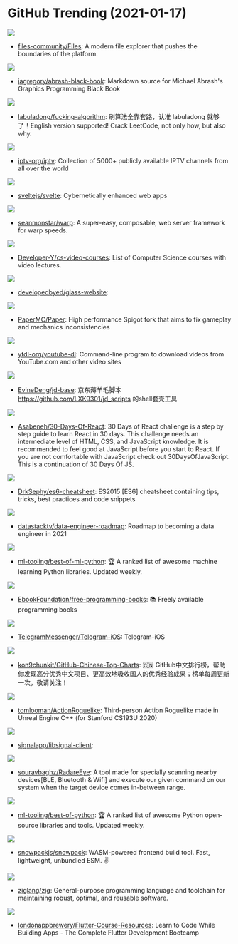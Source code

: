# GitHub Trending (2021-01-17)

![](https://img.shields.io/badge/C%23-New%20767-green?style=flat-square&logo=appveyor)
- [files-community/Files](https://github.com/files-community/Files): A modern file explorer that pushes the boundaries of the platform.

![](https://img.shields.io/badge/CSS-New%2099-green?style=flat-square&logo=appveyor)
- [jagregory/abrash-black-book](https://github.com/jagregory/abrash-black-book): Markdown source for Michael Abrash's Graphics Programming Black Book

![](https://img.shields.io/badge/none-New%20446-green?style=flat-square&logo=appveyor)
- [labuladong/fucking-algorithm](https://github.com/labuladong/fucking-algorithm): 刷算法全靠套路，认准 labuladong 就够了！English version supported! Crack LeetCode, not only how, but also why.

![](https://img.shields.io/badge/JavaScript-New%20143-green?style=flat-square&logo=appveyor)
- [iptv-org/iptv](https://github.com/iptv-org/iptv): Collection of 5000+ publicly available IPTV channels from all over the world

![](https://img.shields.io/badge/JavaScript-New%20380-green?style=flat-square&logo=appveyor)
- [sveltejs/svelte](https://github.com/sveltejs/svelte): Cybernetically enhanced web apps

![](https://img.shields.io/badge/Rust-New%2022-green?style=flat-square&logo=appveyor)
- [seanmonstar/warp](https://github.com/seanmonstar/warp): A super-easy, composable, web server framework for warp speeds.

![](https://img.shields.io/badge/none-New%201-green?style=flat-square&logo=appveyor)
- [Developer-Y/cs-video-courses](https://github.com/Developer-Y/cs-video-courses): List of Computer Science courses with video lectures.

![](https://img.shields.io/badge/CSS-New%2038-green?style=flat-square&logo=appveyor)
- [developedbyed/glass-website](https://github.com/developedbyed/glass-website): 

![](https://img.shields.io/badge/Shell-New%207-green?style=flat-square&logo=appveyor)
- [PaperMC/Paper](https://github.com/PaperMC/Paper): High performance Spigot fork that aims to fix gameplay and mechanics inconsistencies

![](https://img.shields.io/badge/Python-New%2088-green?style=flat-square&logo=appveyor)
- [ytdl-org/youtube-dl](https://github.com/ytdl-org/youtube-dl): Command-line program to download videos from YouTube.com and other video sites

![](https://img.shields.io/badge/JavaScript-New%2099-green?style=flat-square&logo=appveyor)
- [EvineDeng/jd-base](https://github.com/EvineDeng/jd-base): 京东薅羊毛脚本 https://github.com/LXK9301/jd_scripts 的shell套壳工具

![](https://img.shields.io/badge/JavaScript-New%20218-green?style=flat-square&logo=appveyor)
- [Asabeneh/30-Days-Of-React](https://github.com/Asabeneh/30-Days-Of-React): 30 Days of React challenge is a step by step guide to learn React in 30 days. This challenge needs an intermediate level of HTML, CSS, and JavaScript knowledge. It is recommended to feel good at JavaScript before you start to React. If you are not comfortable with JavaScript check out 30DaysOfJavaScript. This is a continuation of 30 Days Of JS.

![](https://img.shields.io/badge/JavaScript-New%20220-green?style=flat-square&logo=appveyor)
- [DrkSephy/es6-cheatsheet](https://github.com/DrkSephy/es6-cheatsheet): ES2015 [ES6] cheatsheet containing tips, tricks, best practices and code snippets

![](https://img.shields.io/badge/none-New%20161-green?style=flat-square&logo=appveyor)
- [datastacktv/data-engineer-roadmap](https://github.com/datastacktv/data-engineer-roadmap): Roadmap to becoming a data engineer in 2021

![](https://img.shields.io/badge/Python-New%20506-green?style=flat-square&logo=appveyor)
- [ml-tooling/best-of-ml-python](https://github.com/ml-tooling/best-of-ml-python): 🏆 A ranked list of awesome machine learning Python libraries. Updated weekly.

![](https://img.shields.io/badge/none-New%20251-green?style=flat-square&logo=appveyor)
- [EbookFoundation/free-programming-books](https://github.com/EbookFoundation/free-programming-books): 📚 Freely available programming books

![](https://img.shields.io/badge/Swift-New%2028-green?style=flat-square&logo=appveyor)
- [TelegramMessenger/Telegram-iOS](https://github.com/TelegramMessenger/Telegram-iOS): Telegram-iOS

![](https://img.shields.io/badge/Java-New%2083-green?style=flat-square&logo=appveyor)
- [kon9chunkit/GitHub-Chinese-Top-Charts](https://github.com/kon9chunkit/GitHub-Chinese-Top-Charts): 🇨🇳 GitHub中文排行榜，帮助你发现高分优秀中文项目、更高效地吸收国人的优秀经验成果；榜单每周更新一次，敬请关注！

![](https://img.shields.io/badge/C%2B%2B-New%2094-green?style=flat-square&logo=appveyor)
- [tomlooman/ActionRoguelike](https://github.com/tomlooman/ActionRoguelike): Third-person Action Roguelike made in Unreal Engine C++ (for Stanford CS193U 2020)

![](https://img.shields.io/badge/Rust-New%2091-green?style=flat-square&logo=appveyor)
- [signalapp/libsignal-client](https://github.com/signalapp/libsignal-client): 

![](https://img.shields.io/badge/Shell-New%2012-green?style=flat-square&logo=appveyor)
- [souravbaghz/RadareEye](https://github.com/souravbaghz/RadareEye): A tool made for specially scanning nearby devices[BLE, Bluetooth & Wifi] and execute our given command on our system when the target device comes in-between range.

![](https://img.shields.io/badge/Python-New%20191-green?style=flat-square&logo=appveyor)
- [ml-tooling/best-of-python](https://github.com/ml-tooling/best-of-python): 🏆 A ranked list of awesome Python open-source libraries and tools. Updated weekly.

![](https://img.shields.io/badge/JavaScript-New%20102-green?style=flat-square&logo=appveyor)
- [snowpackjs/snowpack](https://github.com/snowpackjs/snowpack): WASM-powered frontend build tool. Fast, lightweight, unbundled ESM. ✌️

![](https://img.shields.io/badge/Zig-New%2020-green?style=flat-square&logo=appveyor)
- [ziglang/zig](https://github.com/ziglang/zig): General-purpose programming language and toolchain for maintaining robust, optimal, and reusable software.

![](https://img.shields.io/badge/none-New%2010-green?style=flat-square&logo=appveyor)
- [londonappbrewery/Flutter-Course-Resources](https://github.com/londonappbrewery/Flutter-Course-Resources): Learn to Code While Building Apps - The Complete Flutter Development Bootcamp

